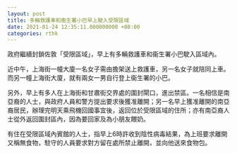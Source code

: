 ```yaml
---
layout: post
title: 多輛救護車和衞生署小巴早上駛入受限區域
date: 2021-01-24 12:35:11.000000000 +08:00
categories: rthk
---
```


政府繼續封鎖佐敦「受限區域」，早上有多輛救護車和衞生署小巴駛入區域內。

近中午，上海街一幢大廈一名女子需由擔架送上救護車，另一名女子就陪同上車。而另一幢上海街大廈，就有兩女一男自行登上衞生署的小巴。

另外，早上有多人在上海街和甘肅街交界處的圍封閘口，進出禁區。一名相信是南亞裔的人士，與政府人員和警方提出要求後獲准離開；另一名早上獲准離開的南亞裔居民，辦理完明天乘飛機回國事宜後，返回位於受限區域的住所；亦有南亞裔人士從外返回圍封區內，因為要回家及為小朋友餵奶。

有住在受限區域內賓館的人士，指早上6時許收到陰性病毒結果，為上班要求離開又稱無食物，駐守的人員要求對方留在處所禁止離開，並向他送來食物包。
